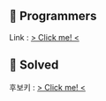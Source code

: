 ## 👯 Programmers
Link : <a href="https://programmers.co.kr" target="_blank">> Click me! <</a>

## 🌈 Solved 
후보키 : <a href="https://programmers.co.kr/learn/courses/30/lessons/42890" target="_blank">> Click me! <</a>

